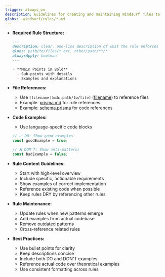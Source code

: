 ```yaml
---
trigger: always_on
description: Guidelines for creating and maintaining Windsurf rules to ensure consistency and effectiveness.
globs: .windsurf/rules/*.md
---
```


- **Required Rule Structure:**

  ```markdown
  ---
  description: Clear, one-line description of what the rule enforces
  globs: path/to/files/*.ext, other/path/**/*
  alwaysApply: boolean
  ---

  - **Main Points in Bold**
    - Sub-points with details
    - Examples and explanations
  ```

- **File References:**

  - Use `[filename](mdc:path/to/file)` ([filename](mdc:filename)) to reference files
  - Example: [prisma.md](.windsurf/rules/prisma.md) for rule references
  - Example: [schema.prisma](mdc:prisma/schema.prisma) for code references

- **Code Examples:**

  - Use language-specific code blocks

  ```typescript
  // ✅ DO: Show good examples
  const goodExample = true;

  // ❌ DON'T: Show anti-patterns
  const badExample = false;
  ```

- **Rule Content Guidelines:**

  - Start with high-level overview
  - Include specific, actionable requirements
  - Show examples of correct implementation
  - Reference existing code when possible
  - Keep rules DRY by referencing other rules

- **Rule Maintenance:**

  - Update rules when new patterns emerge
  - Add examples from actual codebase
  - Remove outdated patterns
  - Cross-reference related rules

- **Best Practices:**
  - Use bullet points for clarity
  - Keep descriptions concise
  - Include both DO and DON'T examples
  - Reference actual code over theoretical examples
  - Use consistent formatting across rules
